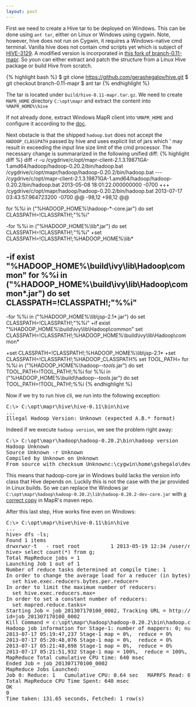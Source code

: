 ```yaml
---
layout: post
---
```


First we need to create a Hive tar to be deployed on Windows. This can be done
using ```ant tar```, either on Linux or Windows using cygwin. Note, however,
hive does not run on Cygwin, it requires a Windows-native cmd terminal.
Vanilla hive does not contain cmd scripts yet which is subject of
<a href="https://issues.apache.org/jira/browse/HIVE-3129">HIVE-3129</a>. 
A modified version is incorporated in
<a href="https://github.com/gerashegalov/hive/tree/branch-0.11-mapr">
this fork of branch-0.11-mapr</a>. So youn can either extract and patch the
 structure from a Linux Hive package or build Hive from scratch.

{% highlight bash %}
$ git clone https://github.com/gerashegalov/hive.git
$ git checkout branch-0.11-mapr
$ ant tar
{% endhighlight %}


The tar is located under ```build/hive-0.11-mapr.tar.gz```. We need to create
```MAPR_HOME``` directory ```C:\opt\mapr``` and extract the content into 
```%MAPR_HOME%\hive```

If not already done, extract Windows MapR client into ```%MAPR_HOME``` and 
configure it according to the
<a href="http://www.mapr.com/doc/display/MapR/Setting+Up+the+Client#SettingUptheClient-windowsclient">doc</a>.

Next obstacle is that the shipped ```hadoop.bat``` does not accept 
the ```HADOOP_CLASSPATH``` passed by hive and uses explicit list of jars which '
may result in exceeding the input line size limit of the cmd processor.
The necessary change is summararized in the following unified diff:
{% highlight diff %}
diff -r -u /cygdrive/c/opt/mapr-client-2.1.3.19871GA-1.amd64/hadoop/hadoop-0.20.2/bin/hadoop.bat /cygdrive/c/opt/mapr/hadoop/hadoop-0.20.2/bin/hadoop.bat
--- /cygdrive/c/opt/mapr-client-2.1.3.19871GA-1.amd64/hadoop/hadoop-0.20.2/bin/hadoop.bat       2013-05-08 18:01:22.000000000 -0700
+++ /cygdrive/c/opt/mapr/hadoop/hadoop-0.20.2/bin/hadoop.bat    2013-07-17 03:43:57.964723200 -0700
@@ -98,12 +98,12 @@

 for %%i in ("%HADOOP_HOME%\hadoop-*-core.jar") do set CLASSPATH=!CLASSPATH!;"%%i"

-for %%i in ("%HADOOP_HOME%\lib\*.jar") do set CLASSPATH=!CLASSPATH!;"%%i"
+set CLASSPATH=!CLASSPATH!;%HADOOP_HOME%\lib\*

-if exist "%HADOOP_HOME%\build\ivy\lib\Hadoop\common" for %%i in ("%HADOOP_HOME%\build\ivy\lib\Hadoop\common\*.jar") do set CLASSPATH=!CLASSPATH!;"%%i"
-
-for %%i in ("%HADOOP_HOME%\lib\jsp-2.1\*.jar") do set CLASSPATH=!CLASSPATH!;"%%i"
+if exist "%HADOOP_HOME%\build\ivy\lib\Hadoop\common" set CLASSPATH=!CLASSPATH!;%HADOOP_HOME%\build\ivy\lib\Hadoop\common\*

+set CLASSPATH=!CLASSPATH!;%HADOOP_HOME%\lib\jsp-2.1\*
+set CLASSPATH=!CLASSPATH!;%HADOOP_CLASSPATH%
 set TOOL_PATH=
 for %%i in ("%HADOOP_HOME%\hadoop-*-tools*.jar") do set TOOL_PATH=!TOOL_PATH!;%%i
 for %%i in ("%HADOOP_HOME%\build\hadoop-*-tools*.jar") do set TOOL_PATH=!TOOL_PATH!;%%i
{% endhighlight %}

Now if we try to run hive cli, we run into the following exception:
<pre>
C:\> C:\opt\mapr\hive\hive-0.11\bin\hive
...
Illegal Hadoop Version: Unknown (expected A.B.* format)
</pre>

Indeed if we execute ```hadoop version```, we see the problem right away:
<pre>
C:\> C:\opt\mapr\hadoop\hadoop-0.20.2\bin\hadoop version
Hadoop Unknown
Source Unknown -r Unknown
Compiled by Unknown on Unknown
From source with checksum Unknownc:\cygwin\home\gshegalo\dev\hive\build\dist>bin\hive
</pre>

This means that hadoop-core jar in Windows build lacks the version info class
that Hive depends on. Luckily this is not the case with the jar provided in
Linux builds. So we can replace the Windows jar ```C:\opt\mapr\hadoop\hadoop-0.20.2\lib\hadoop-0.20.2-dev-core.jar``` with
<a href="http://repository.mapr.com/nexus/content/groups/mapr-public/org/apache/hadoop/hadoop-core/1.0.3-mapr-2.1.3.1/hadoop-core-1.0.3-mapr-2.1.3.1.jar">a correct copy</a> in MapR's maven repo.

After this last step, Hive works fine even on Windows:

<pre>
C:\> C:\opt\mapr\hive\hive-0.11\bin\hive
...
hive> dfs -ls;
Found 1 items
drwxrwxr-t   - root root          1 2013-05-19 12:34 /user/root/wcout
hive> select count(*) from g;
Total MapReduce jobs = 1
Launching Job 1 out of 1
Number of reduce tasks determined at compile time: 1
In order to change the average load for a reducer (in bytes):
  set hive.exec.reducers.bytes.per.reducer=<number>
In order to limit the maximum number of reducers:
  set hive.exec.reducers.max=<number>
In order to set a constant number of reducers:
  set mapred.reduce.tasks=<number>
Starting Job = job_201307170100_0002, Tracking URL = http://gera-VirtualBox:50030/jobdetails.jsp?job
id=job_201307170100_0002
Kill Command = c:\opt\mapr\hadoop\hadoop-0.20.2\bin\hadoop.cmd job  -kill job_201307170100_0002
Hadoop job information for Stage-1: number of mappers: 0; number of reducers: 1
2013-07-17 05:19:47,237 Stage-1 map = 0%,  reduce = 0%
2013-07-17 05:20:48,076 Stage-1 map = 0%,  reduce = 0%
2013-07-17 05:21:48,898 Stage-1 map = 0%,  reduce = 0%
2013-07-17 05:21:51,932 Stage-1 map = 100%,  reduce = 100%, Cumulative CPU 0.64 sec
MapReduce Total cumulative CPU time: 640 msec
Ended Job = job_201307170100_0002
MapReduce Jobs Launched:
Job 0: Reduce: 1   Cumulative CPU: 0.64 sec   MAPRFS Read: 0 MAPRFS Write: 2 SUCCESS
Total MapReduce CPU Time Spent: 640 msec
OK
0
Time taken: 131.65 seconds, Fetched: 1 row(s)
</pre>
